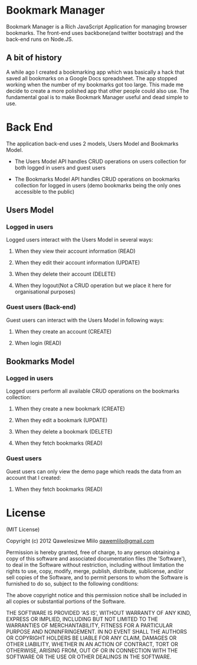 # Bookmark Manager

Bookmark Manager is a Rich JavaScript Application for managing browser bookmarks. The front-end uses backbone(and twitter bootstrap) and the back-end runs on Node.JS. 

## A bit of history

A while ago I created a bookmarking app which was basically a hack that saved all bookmarks on a Google Docs spreadsheet. The app stopped working when the number of my bookmarks got too large. This made me decide to create a more polished app that other people could also use. The fundamental goal is to make Bookmark Manager useful and dead simple to use.


# Back End

The application back-end uses 2 models, Users Model and Bookmarks Model.

 - The Users Model API handles CRUD operations on users collection for both logged in users and guest users
 
 - The Bookmarks Model API handles CRUD operations on bookmarks collection for logged in users (demo bookmarks being the only ones accessible to the public)
 

## Users Model

### Logged in users

Logged users interact with the Users Model in several ways: 

1. When they view their account information (READ)
  
2. When they edit their account information (UPDATE)
  
3. When they delete their account (DELETE)
  
4. When they logout(Not a CRUD operation but we place it here for organisational purposes)


### Guest users (Back-end)

Guest users can interact with the Users Model in following ways: 

1. When they create an account (CREATE)
  
2. When login (READ)


## Bookmarks Model

### Logged in users

Logged users perform all available CRUD operations on the bookmarks collection: 

1. When they create a new bookmark (CREATE)
  
2. When they edit a bookmark (UPDATE)
  
3. When they delete a bookmark (DELETE)
  
4. When they fetch bookmarks (READ)


### Guest users

Guest users can only view the demo page which reads the data from an account that I created: 

1. When they fetch bookmarks (READ)
   


# License

(MIT License)

Copyright (c) 2012 Qawelesizwe Mlilo <qawemlilo@gmail.com>

Permission is hereby granted, free of charge, to any person obtaining a copy of this software and associated documentation files (the 'Software'), to deal in the Software without restriction, including without limitation the rights to use, copy, modify, merge, publish, distribute, sublicense, and/or sell copies of the Software, and to permit persons to whom the Software is furnished to do so, subject to the following conditions:

The above copyright notice and this permission notice shall be included in all copies or substantial portions of the Software.

THE SOFTWARE IS PROVIDED 'AS IS', WITHOUT WARRANTY OF ANY KIND, EXPRESS OR IMPLIED, INCLUDING BUT NOT LIMITED TO THE WARRANTIES OF MERCHANTABILITY, FITNESS FOR A PARTICULAR PURPOSE AND NONINFRINGEMENT. IN NO EVENT SHALL THE AUTHORS OR COPYRIGHT HOLDERS BE LIABLE FOR ANY CLAIM, DAMAGES OR OTHER LIABILITY, WHETHER IN AN ACTION OF CONTRACT, TORT OR OTHERWISE, ARISING FROM, OUT OF OR IN CONNECTION WITH THE SOFTWARE OR THE USE OR OTHER DEALINGS IN THE SOFTWARE.